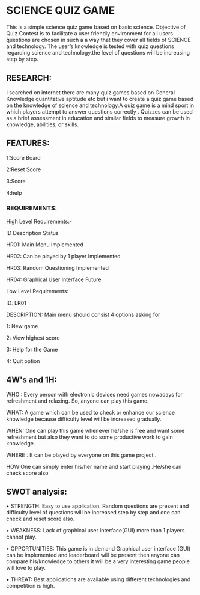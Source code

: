 

# SCIENCE QUIZ GAME

This is a simple science quiz game based on basic science. Objective of Quiz Contest is to facilitate a user friendly environment for all users. questions are chosen in such a a way that they cover all fields of  SCIENCE and technology. The user’s knowledge is tested with quiz questions regarding science and technology.the level of questions will be increasing step by step.


## RESEARCH:
I searched on internet there are many quiz games based on General Knowledge quantitative aptitude etc but i want to create a quiz game based on the knowledge of science and technology.A quiz game is a  mind sport in which players attempt to answer questions correctly . Quizzes can be used as a brief assessment in education and similar fields to measure growth in knowledge, abilities, or skills.


## FEATURES:
1:Score Board

2:Reset Score

3:Score

4:help
###  REQUIREMENTS:

High Level Requirements:-


ID Description Status

HR01: Main Menu Implemented

HR02: Can be played by 1 player Implemented

HR03: Random Questioning Implemented

HR04: Graphical User Interface Future


Low Level Requirements:

ID: LR01

DESCRIPTION: Main menu should consist 4 options asking for


1: New game

2: View highest score

3: Help for the Game

4: Quit option
##  4W's and 1H:


WHO : Every person with electronic devices need games nowadays for refreshment and relaxing. So, anyone can play this game.

WHAT: A game which can be used to check or enhance our science knowledge because difficulty level will be increased  gradually.

WHEN: One can play this game whenever he/she is free and want some refreshment but also they want to do some productive work to gain knowledge.

WHERE : It can be played by everyone on this game project .

HOW:One can simply enter his/her name and start playing .He/she can check score also
## SWOT analysis:
• STRENGTH: Easy to use application. Random questions are present and difficulty level of questions will be increased step by step and one can check and reset score also.

• WEAKNESS: Lack of graphical user interface(GUI) more than 1 players cannot play.

• OPPORTUNITIES: This game is in demand Graphical user interface (GUI) can be implemented and leaderboard will be present then anyone can compare his/knowledge to others it will be a very interesting game people will love to play.

• THREAT: Best applications are available using different technologies and competition is high.
